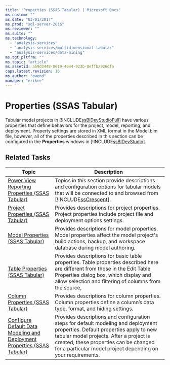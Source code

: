 ```yaml
---
title: "Properties (SSAS Tabular) | Microsoft Docs"
ms.custom: ""
ms.date: "03/01/2017"
ms.prod: "sql-server-2016"
ms.reviewer: ""
ms.suite: ""
ms.technology: 
  - "analysis-services"
  - "analysis-services/multidimensional-tabular"
  - "analysis-services/data-mining"
ms.tgt_pltfrm: ""
ms.topic: "article"
ms.assetid: a59d3448-8619-4044-923b-8effba926dfa
caps.latest.revision: 16
ms.author: "owend"
manager: "erikre"
---
```

# Properties (SSAS Tabular)
  Tabular model projects in [!INCLUDE[ssBIDevStudioFull](../../a9notintoc/includes/ssbidevstudiofull-md.md)] have various properties that define behaviors for the project, model, reporting, and deployment. Property settings are stored in XML format in the Model.bim file, however, all of the properties described in this section can be configured in the **Properties** windows in [!INCLUDE[ssBIDevStudio](../../a9notintoc/includes/ssbidevstudio-md.md)].  
  
## Related Tasks  
  
|Topic|Description|  
|-----------|-----------------|  
|[Power View Reporting Properties &#40;SSAS Tabular&#41;](../../analysis-services/tabular-models/power-view-reporting-properties-ssas-tabular.md)|Topics in this section provide descriptions and configuration options for tabular models that will be connected to and browsed from [!INCLUDE[ssCrescent](../../a9notintoc/includes/sscrescent-md.md)].|  
|[Project Properties &#40;SSAS Tabular&#41;](../../analysis-services/tabular-models/project-properties-ssas-tabular.md)|Provides descriptions for project properties. Project properties include project file and deployment options settings.|  
|[Model Properties &#40;SSAS Tabular&#41;](../../analysis-services/tabular-models/model-properties-ssas-tabular.md)|Provides descriptions for model properties. Model properties affect the model project's build actions, backup, and workspace database during model authoring.|  
|[Table Properties &#40;SSAS Tabular&#41;](../../analysis-services/tabular-models/table-properties-ssas-tabular.md)|Provides descriptions for basic table properties. Table properties described here are different from those in the Edit Table Properties dialog box, which display and allow selection and filtering of columns from the source,|  
|[Column Properties &#40;SSAS Tabular&#41;](../../analysis-services/tabular-models/column-properties-ssas-tabular.md)|Provides descriptions for column properties. Column properties define a column’s data type, format, and hiding settings.|  
|[Configure Default Data Modeling and Deployment Properties &#40;SSAS Tabular&#41;](../../analysis-services/tabular-models/configure-default-data-modeling-and-deployment-properties-ssas-tabular.md)|Provides descriptions and configuration steps for default modeling and deployment properties. Default properties apply to new tabular model projects. After a project is created, these properties can be changed for a particular model project depending on your requirements.|  
  
  